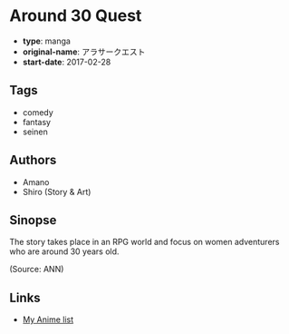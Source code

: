 # Around 30 Quest

-   **type**: manga
-   **original-name**: アラサークエスト
-   **start-date**: 2017-02-28

## Tags

-   comedy
-   fantasy
-   seinen

## Authors

-   Amano
-   Shiro (Story & Art)

## Sinopse

The story takes place in an RPG world and focus on women adventurers who are around 30 years old.

(Source: ANN)

## Links

-   [My Anime list](https://myanimelist.net/manga/104118/Around_30_Quest)
